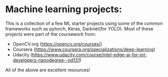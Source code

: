 # Machine learning projects:
This is a collection of a few ML starter projects using some of the common frameworks such as pytorch, Keras, Darknet(for YOLO).
Most of these projects were part of the coursework from:
- OpenCV.org (https://opencv.org/courses/) 
- Coursera (https://www.coursera.org/specializations/deep-learning) 
- Udacity (https://www.udacity.com/course/intel-edge-ai-for-iot-developers-nanodegree--nd131)

All of the above are excellent resources! 
